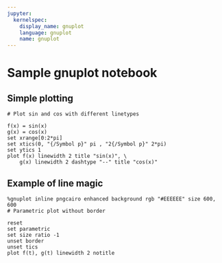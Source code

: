 ```yaml
---
jupyter:
  kernelspec:
    display_name: gnuplot
    language: gnuplot
    name: gnuplot
---
```


# Sample gnuplot notebook


## Simple plotting

```gnuplot
# Plot sin and cos with different linetypes

f(x) = sin(x)
g(x) = cos(x)
set xrange[0:2*pi]
set xtics(0, "{/Symbol p}" pi , "2{/Symbol p}" 2*pi)
set ytics 1
plot f(x) linewidth 2 title "sin(x)", \
    g(x) linewidth 2 dashtype "--" title "cos(x)"
```

## Example of line magic

```gnuplot
%gnuplot inline pngcairo enhanced background rgb "#EEEEEE" size 600, 600
# Parametric plot without border

reset
set parametric
set size ratio -1
unset border
unset tics
plot f(t), g(t) linewidth 2 notitle
```
